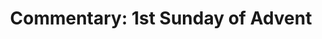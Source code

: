 ---
title: "Commentary: 1st Sunday of Advent"
layout: reader
description: "Theme: Stay Awake!"
feature_image: posts/commentary-advent.jpg
category: commentary
published: true
---
